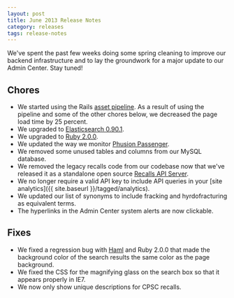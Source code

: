```yaml
---
layout: post
title: June 2013 Release Notes
category: releases
tags: release-notes
---
```


We've spent the past few weeks doing some spring cleaning to improve our backend infrastructure and to lay the groundwork for a major update to our Admin Center. Stay tuned!

## Chores

* We started using the Rails [asset pipeline](https://guides.rubyonrails.org/asset_pipeline.html). As a result of using the pipeline and some of the other chores below, we decreased the page load time by 25 percent.
* We upgraded to [Elasticsearch 0.90.1](https://www.elasticsearch.org/blog/0-90-1-released/).
* We upgraded to [Ruby 2.0.0](https://www.ruby-lang.org/en/news/2013/05/14/ruby-2-0-0-p195-is-released/).
* We updated the way we monitor [Phusion Passenger](http://blog.phusion.nl/category/passenger/phusion-passenger-4/).
* We removed some unused tables and columns from our MySQL database.
* We removed the legacy recalls code from our codebase now that we've released it as a standalone open source [Recalls API Server](https://github.com/GSA/recalls_api).
* We no longer require a valid API key to include API queries in your [site analytics]({{ site.baseurl }}/tagged/analytics).
* We updated our list of synonyms to include fracking and hyrdofracturing as equivalent terms.
* The hyperlinks in the Admin Center system alerts are now clickable.

## Fixes

* We fixed a regression bug with [Haml](https://github.com/haml) and Ruby 2.0.0 that made the background color of the search results the same color as the page background.
* We fixed the CSS for the magnifying glass on the search box so that it appears properly in IE7.
* We now only show unique descriptions for CPSC recalls.